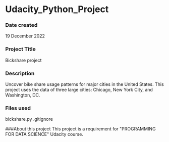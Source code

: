# Udacity_Python_Project
### Date created
19 December 2022

### Project Title
Bickshare project

### Description
Uncover bike share usage patterns for major cities in the United States. This project uses the data of three large cities: Chicago, New York City, and Washington, DC.

### Files used
bickshare.py
.gitignore

###About this project
This project is a requirement for "PROGRAMMING FOR DATA SCIENCE" Udacity course.

